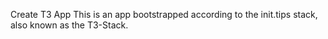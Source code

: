 Create T3 App
This is an app bootstrapped according to the init.tips stack, also known as the T3-Stack.

